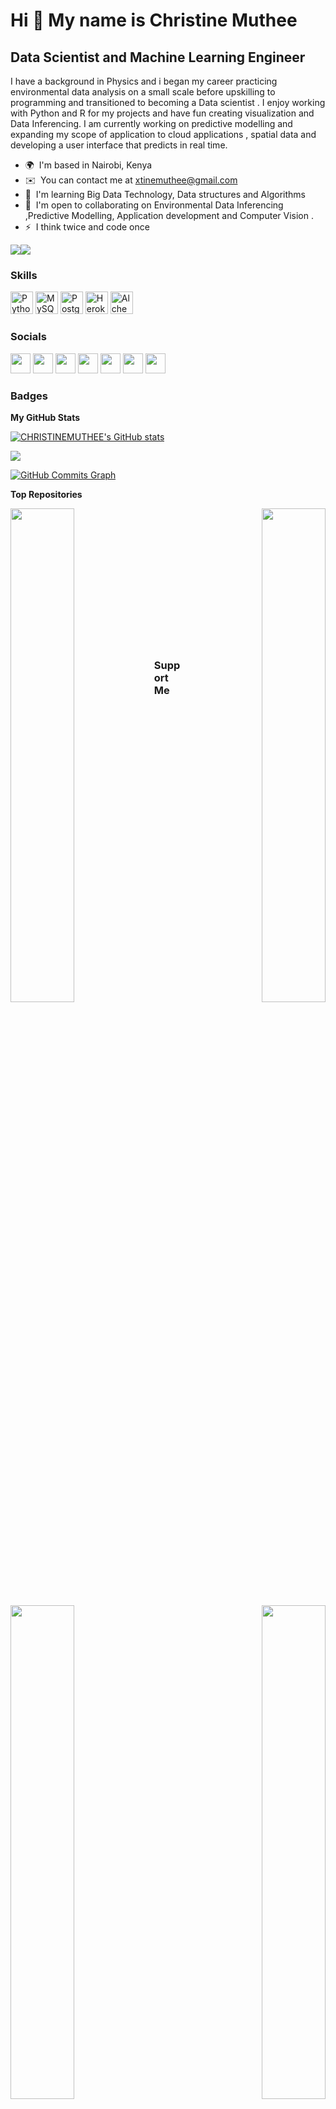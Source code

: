 Hi 👋 My name is Christine Muthee
=================================

Data Scientist and Machine Learning Engineer
--------------------------------------------

I have a background in Physics and i began my career practicing environmental data analysis on a small scale before upskilling to programming and transitioned to becoming a Data scientist . I enjoy working with Python and R for my projects and have fun creating visualization and Data Inferencing. I am currently working on predictive modelling and expanding my scope of application to cloud applications , spatial data and developing a user interface that predicts in real time.

* 🌍  I'm based in Nairobi, Kenya
* ✉️  You can contact me at [xtinemuthee@gmail.com](mailto:xtinemuthee@gmail.com)
* 🧠  I'm learning Big Data Technology, Data structures and Algorithms
* 🤝  I'm open to collaborating on Environmental Data Inferencing ,Predictive Modelling, Application development and Computer Vision .
* ⚡  I think twice and code once

<a href="https://www.twitter.com/Muthee_C" target="_blank" rel="noreferrer"><img
src="https://img.shields.io/twitter/follow/Muthee_C?logo=twitter&style=for-the-badge&color=0891b2&labelColor=1c1917"
/></a><a href="https://www.github.com/CHRISTINEMUTHEE" target="_blank" rel="noreferrer"><img
src="https://img.shields.io/github/followers/CHRISTINEMUTHEE?logo=github&style=for-the-badge&color=0891b2&labelColor=1c1917" /></a>

### Skills

<p align="left">
<a href="https://www.python.org/" target="_blank" rel="noreferrer"><img src="https://raw.githubusercontent.com/danielcranney/readme-generator/main/public/icons/skills/python-colored.svg" width="36" height="36" alt="Python" /></a>
<a href="https://www.mysql.com/" target="_blank" rel="noreferrer"><img src="https://raw.githubusercontent.com/danielcranney/readme-generator/main/public/icons/skills/mysql-colored.svg" width="36" height="36" alt="MySQL" /></a>
<a href="https://www.postgresql.org/" target="_blank" rel="noreferrer"><img src="https://raw.githubusercontent.com/danielcranney/readme-generator/main/public/icons/skills/postgresql-colored.svg" width="36" height="36" alt="PostgreSQL" /></a>
<a href="https://www.heroku.com/" target="_blank" rel="noreferrer"><img src="https://raw.githubusercontent.com/danielcranney/readme-generator/main/public/icons/skills/heroku-colored.svg" width="36" height="36" alt="Heroku" /></a>
<a href="https://docs.alchemy.com/alchemy/documentation/alchemy-web3" target="_blank" rel="noreferrer"><img src="https://raw.githubusercontent.com/danielcranney/readme-generator/main/public/icons/skills/alchemy-colored.svg" width="36" height="36" alt="Alchemy" /></a>
</p>


### Socials

<p align="left"> <a href="https://www.facebook.com/christie.muthee" target="_blank" rel="noreferrer"><img src="https://raw.githubusercontent.com/danielcranney/readme-generator/main/public/icons/socials/facebook.svg" width="32" height="32" /></a> <a href="https://www.github.com/CHRISTINEMUTHEE" target="_blank" rel="noreferrer"><img src="https://raw.githubusercontent.com/danielcranney/readme-generator/main/public/icons/socials/github.svg" width="32" height="32" /></a> <a href="http://www.instagram.com/cmuthee" target="_blank" rel="noreferrer"><img src="https://raw.githubusercontent.com/danielcranney/readme-generator/main/public/icons/socials/instagram.svg" width="32" height="32" /></a> <a href="https://www.linkedin.com/in/christine-muthee-0411161b1/" target="_blank" rel="noreferrer"><img src="https://raw.githubusercontent.com/danielcranney/readme-generator/main/public/icons/socials/linkedin.svg" width="32" height="32" /></a> <a href="http://www.medium.com/@xtinemuthee" target="_blank" rel="noreferrer"><img src="https://raw.githubusercontent.com/danielcranney/readme-generator/main/public/icons/socials/medium.svg" width="32" height="32" /></a> <a href="https://www.stackoverflow.com/users/16349788/christine-muthee" target="_blank" rel="noreferrer"><img src="https://raw.githubusercontent.com/danielcranney/readme-generator/main/public/icons/socials/stackoverflow.svg" width="32" height="32" /></a> <a href="https://www.twitter.com/Muthee_C" target="_blank" rel="noreferrer"><img src="https://raw.githubusercontent.com/danielcranney/readme-generator/main/public/icons/socials/twitter.svg" width="32" height="32" /></a></p>

### Badges

<b>My GitHub Stats</b>

<a href="http://www.github.com/CHRISTINEMUTHEE"><img src="https://github-readme-stats.vercel.app/api?username=CHRISTINEMUTHEE&show_icons=true&hide=&count_private=true&title_color=0891b2&text_color=ffffff&icon_color=0891b2&bg_color=1c1917&hide_border=true&show_icons=true" alt="CHRISTINEMUTHEE's GitHub stats" /></a>

<a href="http://www.github.com/CHRISTINEMUTHEE"><img src="https://github-readme-streak-stats.herokuapp.com/?user=CHRISTINEMUTHEE&stroke=ffffff&background=1c1917&ring=0891b2&fire=0891b2&currStreakNum=ffffff&currStreakLabel=0891b2&sideNums=ffffff&sideLabels=ffffff&dates=ffffff&hide_border=true" /></a>

<a href="http://www.github.com/CHRISTINEMUTHEE"><img src="https://activity-graph.herokuapp.com/graph?username=CHRISTINEMUTHEE&bg_color=1c1917&color=ffffff&line=0891b2&point=ffffff&area_color=1c1917&area=true&hide_border=true&custom_title=GitHub%20Commits%20Graph" alt="GitHub Commits Graph" /></a>

<b>Top Repositories</b>

<div width="100%" align="center"><a href="https://github.com/CHRISTINEMUTHEE/Perkinson-s_Disease_Diagnosis" align="left"><img align="left" width="45%" src="https://github-readme-stats.vercel.app/api/pin/?username=CHRISTINEMUTHEE&repo=Perkinson-s_Disease_Diagnosis&title_color=0891b2&text_color=ffffff&icon_color=0891b2&bg_color=1c1917&hide_border=true&locale=en" /></a><a href="https://github.com/CHRISTINEMUTHEE/Cryptography-Course-analysis-in-R" align="right"><img align="right" width="45%" src="https://github-readme-stats.vercel.app/api/pin/?username=CHRISTINEMUTHEE&repo=Cryptography-Course-analysis-in-R&title_color=0891b2&text_color=ffffff&icon_color=0891b2&bg_color=1c1917&hide_border=true&locale=en" /></a></div><br /><br /><br /><br /><br /><br /><br />

<br /><br /><br /><br /><br />

<div width="100%" align="center"><a href="https://github.com/CHRISTINEMUTHEE/Drug_Abuse_Project" align="left"><img align="left" width="45%" src="https://github-readme-stats.vercel.app/api/pin/?username=CHRISTINEMUTHEE&repo=Drug_Abuse_Project&title_color=0891b2&text_color=ffffff&icon_color=0891b2&bg_color=1c1917&hide_border=true&locale=en" /></a><a href="https://github.com/CHRISTINEMUTHEE/MyMoviesAfricaRecSys" align="right"><img align="right" width="45%" src="https://github-readme-stats.vercel.app/api/pin/?username=CHRISTINEMUTHEE&repo=MyMoviesAfricaRecSys&title_color=0891b2&text_color=ffffff&icon_color=0891b2&bg_color=1c1917&hide_border=true&locale=en" /></a></div>

### Support Me

<a href="https://www.buymeacoffee.com/Christine Muthee"><img src="https://cdn.buymeacoffee.com/buttons/v2/default-yellow.png" width="200" /></a>
